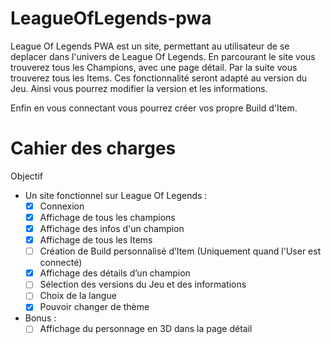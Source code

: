 # LeagueOfLegends-pwa

League Of Legends PWA est un site, permettant au utilisateur de se deplacer dans l'univers de League Of Legends.
En parcourant le site vous trouverez tous les Champions, avec une page détail. Par la suite vous trouverez tous les Items.
Ces fonctionnalité seront adapté au version du Jeu. Ainsi vous pourrez modifier la version et les informations.

Enfin en vous connectant vous pourrez créer vos propre Build d'Item.





# Cahier des charges


Objectif

* Un site fonctionnel sur League Of Legends :
    - [x]  Connexion
    - [x]	Affichage de tous les champions
    - [x]	Affichage des infos d'un champion
    - [x]	Affichage de tous les Items
    - [ ]	Création de Build personnalisé d’Item (Uniquement quand l'User est connecté)
    - [x]	Affichage des détails d’un champion
    - [ ]	Sélection des versions du Jeu et des informations
    - [ ]	Choix de la langue
    - [x]	Pouvoir changer de thème

* Bonus : 
    - [ ]	Affichage du personnage en 3D dans la page détail